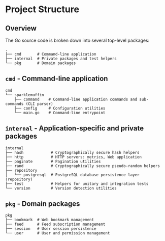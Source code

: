 # Project Structure
## Overview
The Go source code is broken down into several top-level packages:

```shell
.
├── cmd       # Command-line application
├── internal  # Private packages and test helpers
└── pkg       # Domain packages
```

## `cmd` - Command-line application
```shell
cmd
└── sparklemuffin
    ├── command    # Command-line application commands and sub-commands (CLI parser)
    ├── config     # Configuration utilities
    └── main.go    # Command-line entrypoint
```

## `internal` - Application-specific and private packages
```shell
internal
├── hash            # Cryptographically secure hash helpers
├── http            # HTTP servers: metrics, Web application
├── paginate        # Pagination utilities
├── rand            # Cryptographically secure pseudo-random helpers
├── repository
│   └── postgresql  # PostgreSQL database persistence layer (repository)
├── test            # Helpers for unitary and integration tests
└── version         # Version detection utilities
```


## `pkg` - Domain packages
```shell
pkg
├── bookmark  # Web bookmark management
├── feed      # Feed subscription management
├── session   # User session persistence
└── user      # User and permission management
```

